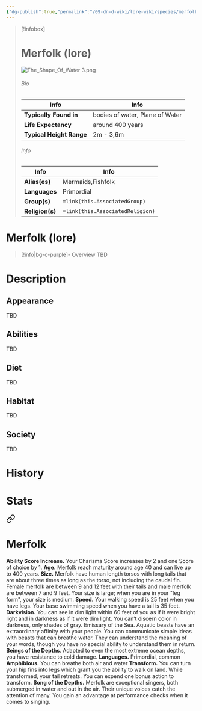 ```yaml
---
{"dg-publish":true,"permalink":"/09-dn-d-wiki/lore-wiki/species/merfolk-lore/","tags":["Species","lineage"]}
---
```



> [!infobox]
> # Merfolk (lore) 
> ![The_Shape_Of_Water 3.png](/img/user/The_Shape_Of_Water%203.png)
> ###### Bio
> | Info | Info |
>  |---|---|
> **Typically Found in** | bodies of water, Plane of Water |
> **Life Expectancy** | around 400 years |
> **Typical Height Range**  | 2m - 3,6m |
> ###### Info
> | Info | Info |
>  |---|---|
> **Alias(es)** | Mermaids,Fishfolk |
>  **Languages** | Primordial |
> **Group(s)** | `=link(this.AssociatedGroup)` |
> **Religion(s)** | `=link(this.AssociatedReligion)` |

# **Merfolk (lore)**
> [!info|bg-c-purple]- Overview
> TBD

# Description
## Appearance 
TBD
## Abilities
TBD
## Diet
TBD
## Habitat
TBD
## Society 
TBD 
# History

# Stats

<div class="transclusion internal-embed is-loaded"><a class="markdown-embed-link" href="/09-dn-d-wiki/rules/lineages/merfolk/" aria-label="Open link"><svg xmlns="http://www.w3.org/2000/svg" width="24" height="24" viewBox="0 0 24 24" fill="none" stroke="currentColor" stroke-width="2" stroke-linecap="round" stroke-linejoin="round" class="svg-icon lucide-link"><path d="M10 13a5 5 0 0 0 7.54.54l3-3a5 5 0 0 0-7.07-7.07l-1.72 1.71"></path><path d="M14 11a5 5 0 0 0-7.54-.54l-3 3a5 5 0 0 0 7.07 7.07l1.71-1.71"></path></svg></a><div class="markdown-embed">

<div class="markdown-embed-title">

# Merfolk

</div>




**Ability Score Increase.** Your Charisma Score increases by 2 and one Score of choice by 1.
**Age.** Merfolk reach maturity around age 40 and can live up to 400 years. 
**Size.** Merfolk have human length torsos with long tails that are about three times as long as the torso, not including the caudal fin. Female merfolk are between 9 and 12 feet with their tails and male merfolk are between 7 and 9 feet. Your size is large; when you are in your "leg form", your size is medium. 
**Speed.** Your walking speed is 25 feet when you have legs. Your base swimming speed when you have a tail is 35 feet. 
**Darkvision.** You can see in dim light within 60 feet of you as if it were bright light and in darkness as if it were dim light. You can’t discern color in darkness, only shades of gray.
Emissary of the Sea. Aquatic beasts have an extraordinary affinity with your people. You can communicate simple ideas with beasts that can breathe water. They can understand the meaning of your words, though you have no special ability to understand them in return.
**Beings of the Depths**. Adapted to even the most extreme ocean depths, you have resistance to cold damage.
**Languages.** Primordial, common
**Amphibious.** You can breathe both air and water 
**Transform.** You can turn your hip fins into legs which grant you the ability to walk on land. While transformed, your tail retreats. You can expend one bonus action to transform. 
**Song of the Depths.** Merfolk are exceptional singers, both submerged in water and out in the air. Their unique voices catch the attention of many. You gain an advantage at performance checks when it comes to singing. 

</div></div>
